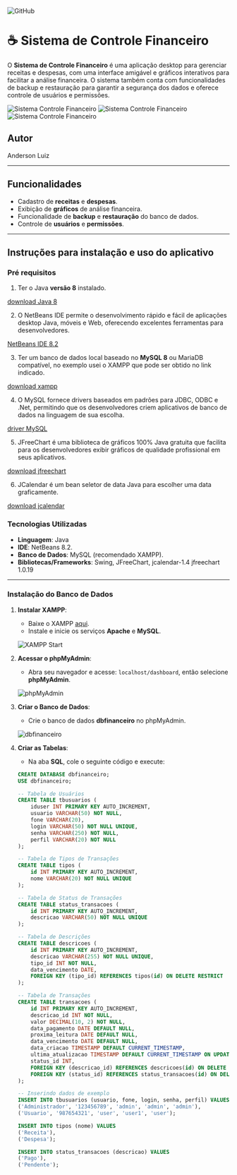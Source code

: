![GitHub](https://img.shields.io/github/license/professorjosedeassis/infoX)

# ☕ Sistema de Controle Financeiro
O **Sistema de Controle Financeiro** é uma aplicação desktop para gerenciar receitas e despesas, com uma interface amigável e gráficos interativos para facilitar a análise financeira. O sistema também conta com funcionalidades de backup e restauração para garantir a segurança dos dados e oferece controle de usuários e permissões.

![Sistema Controle Financeiro](https://github.com/alburilli/Sistema-de-Controle-Financeiro/blob/main/assets/Screenshot_1.png)
![Sistema Controle Financeiro](https://github.com/alburilli/Sistema-de-Controle-Financeiro/blob/main/assets/Screenshot_5.png)
![Sistema Controle Financeiro](https://github.com/alburilli/Sistema-de-Controle-Financeiro/blob/main/assets/Screenshot_6.png)


## Autor
Anderson Luiz

---

## Funcionalidades

- Cadastro de **receitas** e **despesas**.
- Exibição de **gráficos** de análise financeira.
- Funcionalidade de **backup** e **restauração** do banco de dados.
- Controle de **usuários** e **permissões**.

---

## Instruções para instalação e uso do aplicativo
### Pré requisitos
1) Ter o Java **versão 8** instalado.

[download Java 8](https://www.java.com/pt-BR/)

2) O NetBeans IDE permite o desenvolvimento rápido e fácil de aplicações desktop Java, móveis e Web, oferecendo excelentes ferramentas para desenvolvedores.

[NetBeans IDE 8.2](https://filehippo.com/download_netbeans/8.2/)

3) Ter um banco de dados local baseado no **MySQL 8** ou MariaDB compatível, no exemplo usei o XAMPP que pode ser obtido no link indicado.

[download xampp](https://www.apachefriends.org/)

4) O MySQL fornece drivers baseados em padrões para JDBC, ODBC e .Net, permitindo que os desenvolvedores criem aplicativos de banco de dados na linguagem de sua escolha.

[driver MySQL](https://dev.mysql.com/downloads/connector/j/)

5) JFreeChart é uma biblioteca de gráficos 100% Java gratuita que facilita para os desenvolvedores exibir gráficos de qualidade profissional em seus aplicativos.

[download jfreechart](https://sourceforge.net/projects/jfreechart/files/1.%20JFreeChart/1.0.19/)

6) JCalendar é um bean seletor de data Java para escolher uma data graficamente.

[download jcalendar](https://toedter.com/jcalendar/)



### Tecnologias Utilizadas

- **Linguagem**: Java
- **IDE**: NetBeans 8.2.
- **Banco de Dados**: MySQL (recomendado XAMPP).
- **Bibliotecas/Frameworks**: Swing, JFreeChart, jcalendar-1.4 jfreechart 1.0.19

---

### Instalação do Banco de Dados

1. **Instalar XAMPP**:
   - Baixe o XAMPP [aqui](https://www.apachefriends.org/).
   - Instale e inicie os serviços **Apache** e **MySQL**.

   ![XAMPP Start](https://github.com/alburilli/Sistema-de-Controle-Financeiro/blob/main/assets/Screenshot_2.png)

2. **Acessar o phpMyAdmin**:
   - Abra seu navegador e acesse: `localhost/dashboard`, então selecione **phpMyAdmin**.

   ![phpMyAdmin](https://github.com/alburilli/Sistema-de-Controle-Financeiro/blob/main/assets/Screenshot_3.png)

3. **Criar o Banco de Dados**:
   - Crie o banco de dados **dbfinanceiro** no phpMyAdmin.
   
   ![dbfinanceiro](https://github.com/alburilli/Sistema-de-Controle-Financeiro/blob/main/assets/Screenshot_4.png)

4. **Criar as Tabelas**:
   - Na aba **SQL**, cole o seguinte código e execute:

   ```sql
   CREATE DATABASE dbfinanceiro;
   USE dbfinanceiro;

   -- Tabela de Usuários
   CREATE TABLE tbusuarios (
       iduser INT PRIMARY KEY AUTO_INCREMENT,  
       usuario VARCHAR(50) NOT NULL,         
       fone VARCHAR(20),                    
       login VARCHAR(50) NOT NULL UNIQUE,  
       senha VARCHAR(250) NOT NULL,        
       perfil VARCHAR(20) NOT NULL        
   );

   -- Tabela de Tipos de Transações
   CREATE TABLE tipos (
       id INT PRIMARY KEY AUTO_INCREMENT,      
       nome VARCHAR(20) NOT NULL UNIQUE       
   );

   -- Tabela de Status de Transações
   CREATE TABLE status_transacoes (
       id INT PRIMARY KEY AUTO_INCREMENT,       
       descricao VARCHAR(50) NOT NULL UNIQUE    
   );

   -- Tabela de Descrições
   CREATE TABLE descricoes (
       id INT PRIMARY KEY AUTO_INCREMENT,       
       descricao VARCHAR(255) NOT NULL UNIQUE,  
       tipo_id INT NOT NULL,                    
       data_vencimento DATE,                    
       FOREIGN KEY (tipo_id) REFERENCES tipos(id) ON DELETE RESTRICT
   );

   -- Tabela de Transações
   CREATE TABLE transacoes (
       id INT PRIMARY KEY AUTO_INCREMENT,        
       descricao_id INT NOT NULL,                
       valor DECIMAL(10, 2) NOT NULL,            
       data_pagamento DATE DEFAULT NULL,         
       proxima_leitura DATE DEFAULT NULL,        
       data_vencimento DATE DEFAULT NULL,        
       data_criacao TIMESTAMP DEFAULT CURRENT_TIMESTAMP,
       ultima_atualizacao TIMESTAMP DEFAULT CURRENT_TIMESTAMP ON UPDATE CURRENT_TIMESTAMP,
       status_id INT,                            
       FOREIGN KEY (descricao_id) REFERENCES descricoes(id) ON DELETE RESTRICT,
       FOREIGN KEY (status_id) REFERENCES status_transacoes(id) ON DELETE RESTRICT
   );

   -- Inserindo dados de exemplo
   INSERT INTO tbusuarios (usuario, fone, login, senha, perfil) VALUES 
   ('Administrador', '123456789', 'admin', 'admin', 'admin'),
   ('Usuario', '987654321', 'user', 'user1', 'user');

   INSERT INTO tipos (nome) VALUES
   ('Receita'),
   ('Despesa');

   INSERT INTO status_transacoes (descricao) VALUES
   ('Pago'),
   ('Pendente');